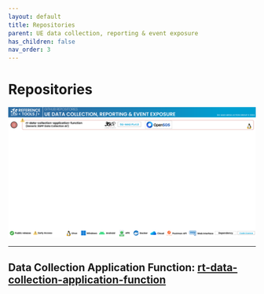 ```yaml
---
layout: default
title: Repositories
parent: UE data collection, reporting & event exposure
has_children: false
nav_order: 3
---
```

# Repositories

<img src="../../assets/images/projects/uedc_repos.png">

---

## Data Collection Application Function: [rt-data-collection-application-function](https://github.com/5G-MAG/rt-data-collection-application-function)
